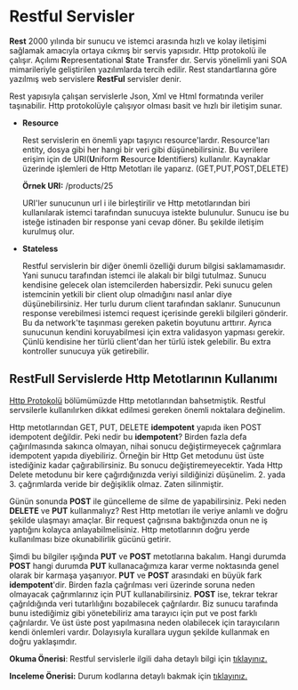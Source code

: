 # Restful Servisler

**Rest** 2000 yılında bir sunucu ve istemci arasında hızlı ve kolay iletişimi sağlamak amacıyla ortaya cıkmış bir servis yapısıdır. Http protokolü ile çalışır. Açılımı **R**epresentational **S**tate **T**ransfer dır. Servis yönelimli yani SOA mimarileriyle geliştirilen yazılımlarda tercih edilir. Rest standartlarına göre yazılmış web servislere **RestFul** servisler denir.

Rest yapısıyla çalışan servislerle Json, Xml ve Html formatında veriler taşınabilir. Http protokolüyle çalışıyor olması basit ve hızlı bir iletişim sunar.

- **Resource**

  Rest servislerin en önemli yapı taşıyıcı resource'lardır. Resource'ları entity, dosya gibi her hangi bir veri gibi düşünebilirsiniz. Bu verilere erişim için de URI(**U**niform **R**esource **I**dentifiers) kullanılır. Kaynaklar üzerinde işlemleri de Http Metotları ile yaparız. (GET,PUT,POST,DELETE)

  **Örnek URI:**
  /products/25

  URI'ler sunucunun url i ile birleştirilir ve Http metotlarından biri kullanılarak istemci tarafından sunucuya istekte bulunulur. Sunucu ise bu isteğe istinaden bir response yani cevap döner. Bu şekilde iletişim kurulmuş olur.

* **Stateless**

  Restful servislerin bir diğer önemli özelliği durum bilgisi saklamamasıdır. Yani sunucu tarafından istemci ile alakalı bir bilgi tutulmaz. Sunucu kendisine gelecek olan istemcilerden habersizdir. Peki sunucu gelen istemcinin yetkili bir client olup olmadığını nasıl anlar diye düşünebilirsiniz. Her turlu durum client tarafından saklanır. Sunucunun response verebilmesi istemci request içerisinde gerekli bilgileri gönderir. Bu da network'te taşınması gereken paketin boyutunu arttırır. Ayrıca sunucunun kendini koruyabilmesi için extra validasyon yapması gerekir. Çünlü kendisine her türlü client'dan her türlü istek gelebilir. Bu extra kontroller sunucuya yük getirebilir.

## **RestFull Servislerde Http Metotlarının Kullanımı**

[Http Protokolü]() bölümümüzde Http metotlarından bahsetmiştik. Restful servsilerle kullanılırken dikkat edilmesi gereken önemli noktalara değinelim.

Http metotlarından GET, PUT, DELETE **idempotent** yapıda iken POST idempotent değildir.
Peki nedir bu **idempotent**? Birden fazla defa çağırılmasında sakınca olmayan, nihai sonucu değiştirmeyecek çağrımlara idempotent yapıda diyebiliriz. Örneğin bir Http Get metodunu üst üste istediğiniz kadar çağırabilirsiniz. Bu sonucu değiştiremeyecektir. Yada Http Delete metodunu bir kere çağırdığınızda veriyi sildiğinizi düşünelim. 2. yada 3. çağrımlarda veride bir değişiklik olmaz. Zaten silinmiştir.

Günün sonunda **POST** ile güncelleme de silme de yapabilirsiniz. Peki neden **DELETE** ve **PUT** kullanmalıyz? Rest Http metotları ile veriye anlamlı ve doğru şekilde ulaşmayı amaçlar. Bir request çağrısına baktığınızda onun ne iş yaptığını kolayca anlayabilmelisiniz. Http metotlarının doğru yerde kullanılması bize okunabilirlik gücünü getirir.

Şimdi bu bilgiler ışığında **PUT** ve **POST** metotlarına bakalım. Hangi durumda **POST** hangi durumda **PUT** kullanacağımıza karar verme noktasında genel olarak bir karmaşa yaşanıyor. **PUT** ve **POST** arasındaki en büyük fark **idempotent**'dir. Birden fazla çağrılması veri üzerinde soruna neden olmayacak çağrımlarınız için PUT kullanabilirsiniz. **POST** ise, tekrar tekrar çağrıldığında veri tutarlılığını bozabilecek çağrılardır. Biz sunucu tarafında bunu istediğimiz gibi yönetebiliriz ama tarayıcı için put ve post farklı çağrılardır. Ve üst üste post yapılmasına neden olabilecek için tarayıcıların kendi önlemleri vardır. Dolayısıyla kurallara uygun şekilde kullanmak en doğru yaklaşımdır.

**Okuma Önerisi**: Restful servislerle ilgili daha detaylı bilgi için [tıklayınız.](https://denizirgin.com/rest-ve-restful-web-servis-kavram%C4%B1-30bc4400b9e0)

**Inceleme Önerisi:** Durum kodlarına detaylı bakmak için [tıklayınız.](https://www.w3.org/Protocols/rfc2616/rfc2616-sec10.html)
